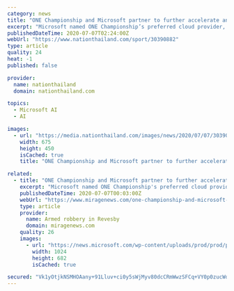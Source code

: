 ```yaml
---
category: news
title: "ONE Championship and Microsoft partner to further accelerate and reinvent the digital fan experience"
excerpt: "Microsoft named ONE Championship’s preferred cloud provider, delivering new fan engagement experiences powered by Microsoft Azure and best-in-class collaboration with Microsoft 365"
publishedDateTime: 2020-07-07T02:24:00Z
webUrl: "https://www.nationthailand.com/sport/30390882"
type: article
quality: 24
heat: -1
published: false

provider:
  name: nationthailand
  domain: nationthailand.com

topics:
  - Microsoft AI
  - AI

images:
  - url: "https://media.nationthailand.com/images/news/2020/07/07/30390882/800_be8b4c575054762.jpg?v=1594087764"
    width: 675
    height: 450
    isCached: true
    title: "ONE Championship and Microsoft partner to further accelerate and reinvent the digital fan experience"

related:
  - title: "ONE Championship and Microsoft partner to further accelerate and reinvent digital fan experience"
    excerpt: "Microsoft named ONE Championship's preferred cloud provider, delivering new fan engagement experiences powered by Microsoft Azure and"
    publishedDateTime: 2020-07-07T00:03:00Z
    webUrl: "https://www.miragenews.com/one-championship-and-microsoft-partner-to-further-accelerate-and-reinvent-digital-fan-experience/"
    type: article
    provider:
      name: Armed robbery in Revesby
      domain: miragenews.com
    quality: 26
    images:
      - url: "https://news.microsoft.com/wp-content/uploads/prod/prod/prod/prod/2020/07/ONE_ring-shot-1024x682.jpg"
        width: 1024
        height: 682
        isCached: true

secured: "Vk1yOtjkNSMHOAany+91Lluv+ci0y5sWjMyv80dcCRmWwzSFCq+VY0p0zucWdIOvszDS/d1rcQpm08RfiKfpK6uHgNoL/7v1+Bstyw/L5Lb+8qYl0f5y+GVozgPGkmGLCpwVtcN3gmtzSGRlWeaqmBa4ZmD4JM85LU3ucUjJlRQ7BFkoVq9EeFF2+81jFeuuTfk0jJV8Z4L9fkAT1wT3Bktifq0dqjPJLr4sxfHSfHaxwXg+LULiWl+zUKpttipJm7iWoC2p4jC7CHTd+CcLBSKz+gxpANa62ypBE3BbR2WgxfuqvnevdBufBbI+opCcy14x7zL3jSj+4hdDlZvn4w==;ofcj21v46k3VRoQDebO05Q=="
---
```


